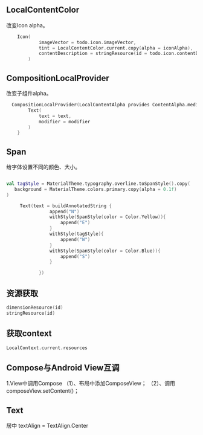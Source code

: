 ## LocalContentColor
改变Icon alpha。

```kotlin
    Icon(
            imageVector = todo.icon.imageVector,
            tint = LocalContentColor.current.copy(alpha = iconAlpha),
            contentDescription = stringResource(id = todo.icon.contentDescription)
        )
```


## CompositionLocalProvider
改变子组件alpha。

```kotlin
  CompositionLocalProvider(LocalContentAlpha provides ContentAlpha.medium) {
        Text(
            text = text,
            modifier = modifier
        )
    }
```

## Span
给字体设置不同的颜色、大小。

```kotlin

val tagStyle = MaterialTheme.typography.overline.toSpanStyle().copy(
   background = MaterialTheme.colors.primary.copy(alpha = 0.1f)
)

     Text(text = buildAnnotatedString {
                append("N")
                withStyle(SpanStyle(color = Color.Yellow)){
                    append("E")
                }
                withStyle(tagStyle){
                    append("W")
                }
                withStyle(SpanStyle(color = Color.Blue)){
                    append("S")
                }

            })
```

## 资源获取

```kotlin
dimensionResource(id)
stringResource(id)
```
## 获取context

`LocalContext.current.resources`

## Compose与Android View互调

1.View中调用Compose
（1）、布局中添加ComposeView；
（2）、调用composeView.setContent()；

## Text
居中 textAlign = TextAlign.Center
